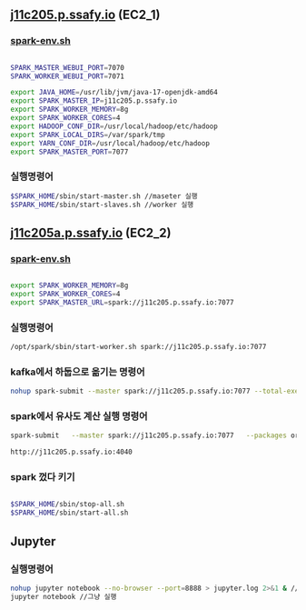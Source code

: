 ## [j11c205.p.ssafy.io](http://j11c205.p.ssafy.io) (EC2_1)

### [spark-env.sh](http://spark-env.sh)

```bash

SPARK_MASTER_WEBUI_PORT=7070
SPARK_WORKER_WEBUI_PORT=7071

export JAVA_HOME=/usr/lib/jvm/java-17-openjdk-amd64
export SPARK_MASTER_IP=j11c205.p.ssafy.io
export SPARK_WORKER_MEMORY=8g
export SPARK_WORKER_CORES=4
export HADOOP_CONF_DIR=/usr/local/hadoop/etc/hadoop
export SPARK_LOCAL_DIRS=/var/spark/tmp
export YARN_CONF_DIR=/usr/local/hadoop/etc/hadoop
export SPARK_MASTER_PORT=7077
```

### 실행명령어

```bash
$SPARK_HOME/sbin/start-master.sh //maseter 실행
$SPARK_HOME/sbin/start-slaves.sh //worker 실행
```

## [j11c205a.p.ssafy.io](http://j11c205.p.ssafy.io) (EC2_2)

### [spark-env.sh](http://spark-env.sh)

```bash

export SPARK_WORKER_MEMORY=8g
export SPARK_WORKER_CORES=4
export SPARK_MASTER_URL=spark://j11c205.p.ssafy.io:7077
```

### 실행명령어

```bash
/opt/spark/sbin/start-worker.sh spark://j11c205.p.ssafy.io:7077
```

### kafka에서 하둡으로 옮기는 명령어

```bash
nohup spark-submit --master spark://j11c205.p.ssafy.io:7077 --total-executor-cores 2 --executor-cores 2 --packages org.apache.spark:spark-sql-kafka-0-10_2.12:3.3.0 /home/ubuntu/KafkaToHadoop.py  > spark_job.log 2>&1 &
```

### spark에서 유사도 계산 실행 명령어

```bash
spark-submit   --master spark://j11c205.p.ssafy.io:7077   --packages org.apache.spark:spark-sql-kafka-0-10_2.12:3.3.0,org.apache.kafka:kafka-clients:2.8.0   --py-files /home/ubuntu/kafka_2.13-3.4.0/deps.zip   --num-executors 2   --executor-cores 2   /home/ubuntu/CosineSimilarityCalculator.py
```

```bash
http://j11c205.p.ssafy.io:4040
```

### spark 껐다 키기

```bash

$SPARK_HOME/sbin/stop-all.sh
$SPARK_HOME/sbin/start-all.sh

```

## Jupyter

### 실행명령어

```bash
nohup jupyter notebook --no-browser --port=8888 > jupyter.log 2>&1 & //백그라운드
jupyter notebook //그냥 실행

```
